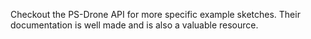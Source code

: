 Checkout the PS-Drone API for more specific example sketches. Their documentation is well made and is also a valuable resource.
